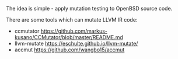 
The idea is simple - apply mutation testing to OpenBSD source code.

There are some tools which can mutate LLVM IR code:

* ccmutator https://github.com/markus-kusano/CCMutator/blob/master/README.md
* llvm-mutate https://eschulte.github.io/llvm-mutate/
* accmut https://github.com/wangbo15/accmut

